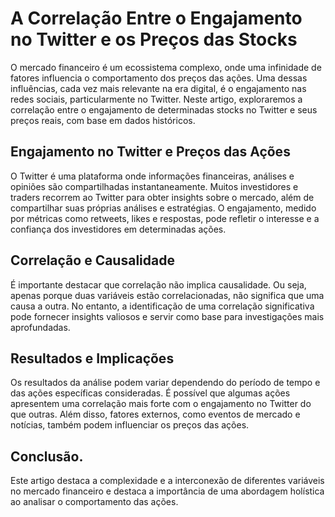 # A Correlação Entre o Engajamento no Twitter e os Preços das Stocks

O mercado financeiro é um ecossistema complexo, onde uma infinidade de fatores influencia o comportamento dos preços das ações. Uma dessas influências, cada vez mais relevante na era digital, é o engajamento nas redes sociais, particularmente no Twitter. Neste artigo, exploraremos a correlação entre o engajamento de determinadas stocks no Twitter e seus preços reais, com base em dados históricos.

## Engajamento no Twitter e Preços das Ações

O Twitter é uma plataforma onde informações financeiras, análises e opiniões são compartilhadas instantaneamente. Muitos investidores e traders recorrem ao Twitter para obter insights sobre o mercado, além de compartilhar suas próprias análises e estratégias. O engajamento, medido por métricas como retweets, likes e respostas, pode refletir o interesse e a confiança dos investidores em determinadas ações.

## Correlação e Causalidade

É importante destacar que correlação não implica causalidade. Ou seja, apenas porque duas variáveis estão correlacionadas, não significa que uma causa a outra. No entanto, a identificação de uma correlação significativa pode fornecer insights valiosos e servir como base para investigações mais aprofundadas.

## Resultados e Implicações

Os resultados da análise podem variar dependendo do período de tempo e das ações específicas consideradas. É possível que algumas ações apresentem uma correlação mais forte com o engajamento no Twitter do que outras. Além disso, fatores externos, como eventos de mercado e notícias, também podem influenciar os preços das ações.

## Conclusão.

Este artigo destaca a complexidade e a interconexão de diferentes variáveis no mercado financeiro e destaca a importância de uma abordagem holística ao analisar o comportamento das ações.
